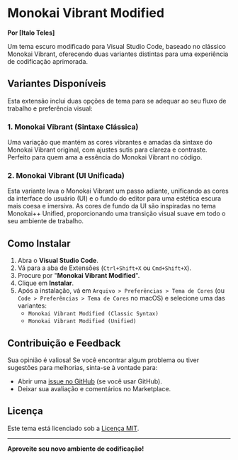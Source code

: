 # Monokai Vibrant Modified

**Por [Italo Teles]**

Um tema escuro modificado para Visual Studio Code, baseado no clássico Monokai Vibrant, oferecendo duas variantes distintas para uma experiência de codificação aprimorada.

## Variantes Disponíveis

Esta extensão inclui duas opções de tema para se adequar ao seu fluxo de trabalho e preferência visual:

### 1. Monokai Vibrant (Sintaxe Clássica)

Uma variação que mantém as cores vibrantes e amadas da sintaxe do Monokai Vibrant original, com ajustes sutis para clareza e contraste. Perfeito para quem ama a essência do Monokai Vibrant no código.

### 2. Monokai Vibrant (UI Unificada)

Esta variante leva o Monokai Vibrant um passo adiante, unificando as cores da interface do usuário (UI) e o fundo do editor para uma estética escura mais coesa e imersiva. As cores de fundo da UI são inspiradas no tema Monokai++ Unified, proporcionando uma transição visual suave em todo o seu ambiente de trabalho.

## Como Instalar

1.  Abra o **Visual Studio Code**.
2.  Vá para a aba de Extensões (`Ctrl+Shift+X` ou `Cmd+Shift+X`).
3.  Procure por "**Monokai Vibrant Modified**".
4.  Clique em **Instalar**.
5.  Após a instalação, vá em `Arquivo > Preferências > Tema de Cores` (ou `Code > Preferências > Tema de Cores` no macOS) e selecione uma das variantes:
    -   `Monokai Vibrant Modified (Classic Syntax)`
    -   `Monokai Vibrant Modified (Unified)`

## Contribuição e Feedback

Sua opinião é valiosa! Se você encontrar algum problema ou tiver sugestões para melhorias, sinta-se à vontade para:

-   Abrir uma [issue no GitHub](https://github.com/lunionte/monokai-vibrant-modified-theme/issues) (se você usar GitHub).
-   Deixar sua avaliação e comentários no Marketplace.

## Licença

Este tema está licenciado sob a [Licença MIT](LICENSE).

---

**Aproveite seu novo ambiente de codificação!**
